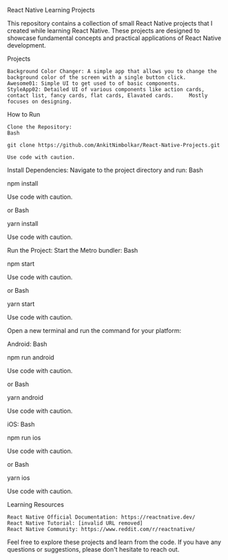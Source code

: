 React Native Learning Projects

This repository contains a collection of small React Native projects that I created while learning React Native. These projects are designed to showcase fundamental concepts and practical applications of React Native development.

Projects

    Background Color Changer: A simple app that allows you to change the background color of the screen with a single button click.
    Awesome01: Simple UI to get used to of basic components.
    StyleApp02: Detailed UI of various components like action cards, contact list, fancy cards, flat cards, Elavated cards.     Mostly focuses on designing.


How to Run

    Clone the Repository:
    Bash

    git clone https://github.com/AnkitNimbolkar/React-Native-Projects.git

    Use code with caution.

Install Dependencies:
Navigate to the project directory and run:
Bash

npm install

Use code with caution.

or
Bash

yarn install

Use code with caution.

Run the Project:
Start the Metro bundler:
Bash

npm start

Use code with caution.

or
Bash

yarn start

Use code with caution.

Open a new terminal and run the command for your platform:

Android:
Bash

npm run android

Use code with caution.

or
Bash

yarn android

Use code with caution.

iOS:
Bash

npm run ios

Use code with caution.

or
Bash

yarn ios

Use code with caution.

Learning Resources

    React Native Official Documentation: https://reactnative.dev/
    React Native Tutorial: [invalid URL removed]
    React Native Community: https://www.reddit.com/r/reactnative/

Feel free to explore these projects and learn from the code. If you have any questions or suggestions, please don't hesitate to reach out.